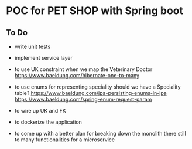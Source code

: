 # POC for PET SHOP with Spring boot

## To Do

- write unit tests
  
- implement service layer

- to use UK constraint when we map the Veterinary Doctor
    https://www.baeldung.com/hibernate-one-to-many
  
- to use enums for representing speciality
      should we have a Speciality table?
      https://www.baeldung.com/jpa-persisting-enums-in-jpa
      https://www.baeldung.com/spring-enum-request-param
  
- to wire up UK and FK 
    
- to dockerize the application 

- to come up with a better plan for breaking down the monolith
        there still to many functionalities for a microservice